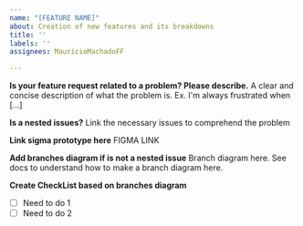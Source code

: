 ```yaml
---
name: "[FEATURE NAME]"
about: Creation of new features and its breakdowns
title: ''
labels: ''
assignees: MauricioMachadoFF

---
```


**Is your feature request related to a problem? Please describe.**
A clear and concise description of what the problem is. Ex. I'm always frustrated when [...]

**Is a nested issues?**
Link the necessary issues to comprehend the problem

**Link sigma prototype here**
FIGMA LINK

**Add branches diagram if is not a nested issue**
Branch diagram here. See docs to understand how to make a branch diagram here.

**Create CheckList based on branches diagram**
- [ ] Need to do 1
- [ ] Need to do 2
